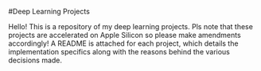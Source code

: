 #Deep Learning Projects


Hello! This is a repository of my deep learning projects. Pls note that these projects are accelerated on Apple Silicon so please make amendments accordingly! A README is attached for each project, which details the implementation specifics along with the reasons behind the various decisions made. 
